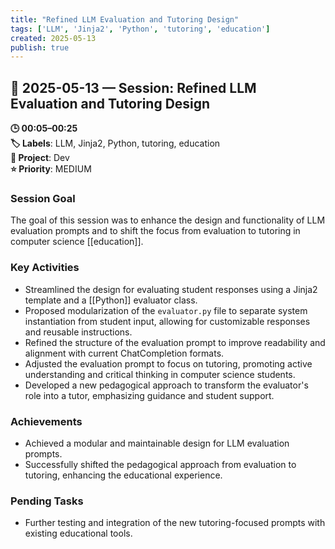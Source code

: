 ```yaml
---
title: "Refined LLM Evaluation and Tutoring Design"
tags: ['LLM', 'Jinja2', 'Python', 'tutoring', 'education']
created: 2025-05-13
publish: true
---
```


## 📅 2025-05-13 — Session: Refined LLM Evaluation and Tutoring Design

**🕒 00:05–00:25**  
**🏷️ Labels**: LLM, Jinja2, Python, tutoring, education  
**📂 Project**: Dev  
**⭐ Priority**: MEDIUM  


### Session Goal
The goal of this session was to enhance the design and functionality of LLM evaluation prompts and to shift the focus from evaluation to tutoring in computer science [[education]].

### Key Activities
- Streamlined the design for evaluating student responses using a Jinja2 template and a [[Python]] evaluator class.
- Proposed modularization of the `evaluator.py` file to separate system instantiation from student input, allowing for customizable responses and reusable instructions.
- Refined the structure of the evaluation prompt to improve readability and alignment with current ChatCompletion formats.
- Adjusted the evaluation prompt to focus on tutoring, promoting active understanding and critical thinking in computer science students.
- Developed a new pedagogical approach to transform the evaluator's role into a tutor, emphasizing guidance and student support.

### Achievements
- Achieved a modular and maintainable design for LLM evaluation prompts.
- Successfully shifted the pedagogical approach from evaluation to tutoring, enhancing the educational experience.

### Pending Tasks
- Further testing and integration of the new tutoring-focused prompts with existing educational tools.
